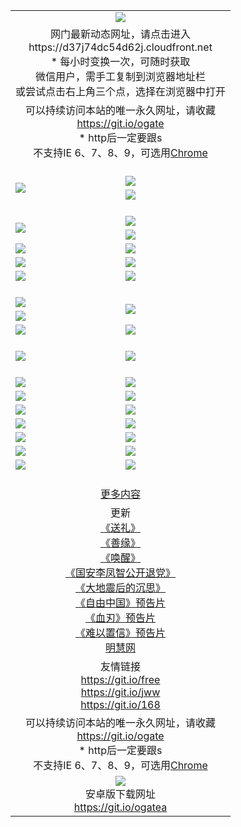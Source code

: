 ﻿<table>
  <tr></tr>
  <tr><td colspan=2 align=center><img src="https://cloud.githubusercontent.com/assets/11880933/13434984/f430fae2-e012-11e5-814f-c2df1e82b247.jpg" /></td></tr>
  <tr><td colspan=2 align=center>网门最新动态网址，请点击进入
<br>https://d37j74dc54d62j.cloudfront.net
    <br/>* 每小时变换一次，可随时获取<br/>微信用户，需手工复制到浏览器地址栏<br>或尝试点击右上角三个点，选择在浏览器中打开
    <!--br>* IE6打开动态网址须在选项中勾选TLS 1.0--></td>
  </tr>
  <tr>
    <td colspan=2 align=center>可以持续访问本站的唯一永久网址，请收藏<br/><a href="https://git.io/ogate" target="_blank">https://git.io/ogate</a><br/>* http后一定要跟s<br/>不支持IE 6、7、8、9，可选用<a href="https://d37j74dc54d62j.cloudfront.net/ogUP.aspx?name=0ChromePortable.zip">Chrome</a></td>
  </tr>
  <tr height="20">
  <tr>
    <td rowspan=2><a href="https://d37j74dc54d62j.cloudfront.net/ogUP.aspx?name=11DKC.mp4&list=11DKC" target="_blank"><img src="https://d37j74dc54d62j.cloudfront.net/Up/11DKC1.jpg" /></a></td> 
    <td><div><a href="https://d37j74dc54d62j.cloudfront.net/ogUP.aspx?name=LRWS.mp4&list=LRWS" target="_blank"><img src="https://d37j74dc54d62j.cloudfront.net/Up/LRWS.jpg" /></a></td>
   </tr>
  <tr>
    <td><a href="https://d37j74dc54d62j.cloudfront.net/ogView.aspx" target="_blank"><img src="https://d37j74dc54d62j.cloudfront.net/Up/11TGKDY.jpg" /></a></td>
  </tr>
  <tr height="20">
  <tr>
    <td rowspan=2><a href="https://d37j74dc54d62j.cloudfront.net/ogUP.aspx?name=4EE/DJ.mp4&list=4EEDJ" target="_blank"><img src="https://d37j74dc54d62j.cloudfront.net/Up/4EE/DJ_140.jpg"/></a></td>
    <td><a href="https://d37j74dc54d62j.cloudfront.net/ogUP.aspx?name=4EE/ZG.mp4&list=4EEZG" target="_blank"><img src="https://d37j74dc54d62j.cloudfront.net/Up/4EE/ZG0.jpg"/></a></td>
    <!--td><a href="https://d37j74dc54d62j.cloudfront.net/ogUP.aspx?name=4EE/HQ.mp4&list=4EEHQ" target="_blank"><img src="https://d37j74dc54d62j.cloudfront.net/Up/4EE/HQ0.jpg"/></a></td-->
  </tr>
  <tr>
    <td><a href="https://d37j74dc54d62j.cloudfront.net/ogUP.aspx?name=4EE/QQ.mp4&list=4EEQQ" target="_blank"><img src="https://d37j74dc54d62j.cloudfront.net/Up/4EE/QQ0.jpg"/></a></td>
  </tr>
            <tr>
                <td><a href="https://d37j74dc54d62j.cloudfront.net/ogUP.aspx?name=4EE/HD.mp4&list=4EEHD" target="_blank"><img src="https://d37j74dc54d62j.cloudfront.net/Up/4EE/HD0.jpg"/></a></td>
                <td><a href="https://d37j74dc54d62j.cloudfront.net/ogUP.aspx?name=4EE/GX.mp4&list=4EEGX" target="_blank"><img src="https://d37j74dc54d62j.cloudfront.net/Up/4EE/GX0.jpg"/></a></td>
            </tr>
            <tr>
                <td><a href="https://d37j74dc54d62j.cloudfront.net/ogUP.aspx?name=4EE/TX.mp4&list=4EETX" target="_blank"><img src="https://d37j74dc54d62j.cloudfront.net/Up/4EE/TX0.jpg"/></a></td>
                <td><a href="https://d37j74dc54d62j.cloudfront.net/ogUP.aspx?name=4EE/WZ.mp4&list=4EEWZ" target="_blank"><img src="https://d37j74dc54d62j.cloudfront.net/Up/4EE/WZ0.jpg"/></a></td>
            </tr>
  <tr>
    <td><a href="https://d37j74dc54d62j.cloudfront.net/onCO.aspx?ob=600%CA%C2%CE%EF&op=%D4%F6%C9%BE%B8%C4&args=WH1~%23%C0%E0%D0%CD6%D0%C2%CE%C5%7c%23%C0%E0%D0%CD6%C6%C0%C2%DB" target="_blank"><img src="https://d37j74dc54d62j.cloudfront.net/Up/0WZ.jpg" /></a></td>
    <td><a href="https://d37j74dc54d62j.cloudfront.net/onCO.aspx?ob=600%CA%C2%CE%EF&op=%D4%F6%C9%BE%B8%C4&args=WH1~%23%D3%C3%BB%A7" target="_blank"><img src="https://d37j74dc54d62j.cloudfront.net/Up/0WB.jpg" /></a></td>
  </tr>
  <tr height="20">
  <tr>
    <td><a href="https://d37j74dc54d62j.cloudfront.net/ogUP.aspx?name=JQR.mp4&count=2" target="_blank"><img src="https://d37j74dc54d62j.cloudfront.net/Up/JQR.jpg" /></a></td>   
    <td rowspan=2><a href="https://d37j74dc54d62j.cloudfront.net/ogUP.aspx?name=JP.mp4&count=9" target="_blank"><img src="https://d37j74dc54d62j.cloudfront.net/Up/JP.jpg" /></td>
  </tr>
  <tr>
    <td><a href="https://d37j74dc54d62j.cloudfront.net/ogUP.aspx?name=WH.mp4" target="_blank"><img src="https://d37j74dc54d62j.cloudfront.net/Up/WH.jpg" /></a></td>
  </tr>
  <tr>
    <td><a href="https://d37j74dc54d62j.cloudfront.net/ogUP.aspx?name=SSZJ.mp4&list=SSZJ" target="_blank"><img src="https://d37j74dc54d62j.cloudfront.net/Up/SSZJ.jpg" /></a></td>
    <td><a href="https://d37j74dc54d62j.cloudfront.net/ogUP.aspx?name=WLSH.mp4&count=2" target="_blank"><img src="https://d37j74dc54d62j.cloudfront.net/Up/WLSH.jpg" /></a</td>
  </tr>
  <tr height="20">
  <tr>
    <td><a href="https://d37j74dc54d62j.cloudfront.net/ogUP.aspx?name=ZY.mp4&count=2015|16" target="_blank"><img src="https://d37j74dc54d62j.cloudfront.net/Up/ZY.jpg" /></a</td>
    <td><a href="https://d37j74dc54d62j.cloudfront.net/ogUP.aspx?name=XTFY.mp4&count=B|2,A|24" target="_blank"><img src="https://d37j74dc54d62j.cloudfront.net/Up/XTFY.jpg" /></a></td>
  </tr>
  <tr height="20">
  </tr>
  <!--tr>
    <td><a href="https://d37j74dc54d62j.cloudfront.net/ogUP.aspx?name=4EE/GX.mp4&list=4EEGX" target="_blank"><img src="https://d37j74dc54d62j.cloudfront.net/Up/4EE/GX0.jpg"/></a></td>
    <td><a href="https://d37j74dc54d62j.cloudfront.net/ogUP.aspx?name=4EE/HD.mp4&list=4EEHD" target="_blank"><img src="https://d37j74dc54d62j.cloudfront.net/Up/4EE/HD0.jpg"/></a></td>
  </tr>
  <tr>
    <td><a href="https://d37j74dc54d62j.cloudfront.net/ogUP.aspx?name=4EE/TX.mp4&list=4EETX" target="_blank"><img src="https://d37j74dc54d62j.cloudfront.net/Up/4EE/TX0.jpg"/></a></td>
    <td><a href="https://d37j74dc54d62j.cloudfront.net/ogUP.aspx?name=4EE/WZ.mp4&list=4EEWZ" target="_blank"><img src="https://d37j74dc54d62j.cloudfront.net/Up/4EE/WZ0.jpg"/></a></td>
  </tr-->
  <tr>
    <td><a href="https://d37j74dc54d62j.cloudfront.net/onUP.aspx?name=https://du172fz170yac.cloudfront.net/" target="_blank"><img src="https://d37j74dc54d62j.cloudfront.net/Up/0DTW.jpg"/></a></td>
    <td><a href="https://d37j74dc54d62j.cloudfront.net/onUP.aspx?name=https://d240ns8up8earz.cloudfront.net/acenter/" target="_blank"><img src="https://d37j74dc54d62j.cloudfront.net/Up/0TDW.jpg" /></a></td>
  </tr>
  <tr>
    <td><a href="https://d37j74dc54d62j.cloudfront.net/onUP.aspx?name=https://d4508d6vomz2p.cloudfront.net/gb/nsc413.htm" target="_blank"><img src="https://d37j74dc54d62j.cloudfront.net/Up/0DJY.jpg" /></a></td>
    <td><a href="https://d37j74dc54d62j.cloudfront.net/onUP.aspx?name=https://d4apjbhkuxer1.cloudfront.net/xtr/gb/prog204.html" target="_blank"><img src="https://d37j74dc54d62j.cloudfront.net/Up/0XTR.jpg" /></a></td>
  </tr>
  <tr>
    <td><a href="https://d37j74dc54d62j.cloudfront.net/onUP.aspx?name=https://d3aj00iefsmfgc.cloudfront.net/" target="_blank"><img src="https://d37j74dc54d62j.cloudfront.net/Up/0MHW.jpg" /></a></td>
    <td><a href="https://d37j74dc54d62j.cloudfront.net/onUP.aspx?name=https://d20wz7qt14x5d2.cloudfront.net/" target="_blank"><img src="https://d37j74dc54d62j.cloudfront.net/Up/0ZJW.jpg" /></a></td>
  </tr>
  <tr>
    <td><a href="https://d37j74dc54d62j.cloudfront.net/ogUP.aspx?name=0FG.zip" target="_blank"><img src="https://d37j74dc54d62j.cloudfront.net/Up/0FG.jpg" /></a></td>
    <td><a href="https://d37j74dc54d62j.cloudfront.net/ogUP.aspx?name=0FGA.apk" target="_blank"><img src="https://d37j74dc54d62j.cloudfront.net/Up/0FGA.jpg" /></a></td>
  </tr>
  <tr>
    <td><a href="https://d37j74dc54d62j.cloudfront.net/ogUP.aspx?name=0U.zip" target="_blank"><img src="https://d37j74dc54d62j.cloudfront.net/Up/0U.jpg" /></a></td>
    <td><a href="https://d37j74dc54d62j.cloudfront.net/ogUP.aspx?name=0UA.apk" target="_blank"><img src="https://d37j74dc54d62j.cloudfront.net/Up/0UA.jpg" /></a></td>
  </tr>
  <tr>
    <td><a href="https://d37j74dc54d62j.cloudfront.net/ogUP.aspx?name=0iPPOTV.zip" target="_blank"><img src="https://d37j74dc54d62j.cloudfront.net/Up/0iPPOTV.jpg" /></a></td>
    <td><a href="https://d37j74dc54d62j.cloudfront.net/ogUP.aspx?name=0iNTD.apk" target="_blank"><img src="https://d37j74dc54d62j.cloudfront.net/Up/0iNTD.jpg" /></a></td>
  </tr>
  <!--tr>
    <td><a href="https://d37j74dc54d62j.cloudfront.net/ogNice.aspx" target="_blank"><img src="https://d37j74dc54d62j.cloudfront.net/Up/0WCYY.jpg" /></a></td>
    <td><a href="https://d37j74dc54d62j.cloudfront.net/onCO.aspx?list=XWPL&mode=m" target="_blank"><img src="https://d37j74dc54d62j.cloudfront.net/Up/0WZTT.jpg" /></a></td> 
  </tr-->
  <tr>
    <td><a href="https://d37j74dc54d62j.cloudfront.net/ogDY.aspx" target="_blank"><img src="https://d37j74dc54d62j.cloudfront.net/Up/0FK.jpg" /></a></td>
    <td><a href="https://d37j74dc54d62j.cloudfront.net/ogST.aspx" target="_blank"><img src="https://d37j74dc54d62j.cloudfront.net/Up/0ST.jpg" /></a></td> 
  </tr>
  <tr height="20">
  <tr>
    <td colspan=2 align=center><a href="https://d37j74dc54d62j.cloudfront.net/ogNice.aspx">更多内容</a>
    </td>
  </tr>
  <tr>
    <td colspan=2 align=center>更新<br>
      <a href="https://d37j74dc54d62j.cloudfront.net/ogUP.aspx?name=4ESL.mp4" target="_blank">《送礼》</a><br>
      <a href="https://d37j74dc54d62j.cloudfront.net/ogUP.aspx?name=4ESY.mp4" target="_blank">《善缘》</a><br>
      <a href="https://d37j74dc54d62j.cloudfront.net/ogUP.aspx?name=4EHX.mp4" target="_blank">《唤醒》</a><br>
      <a href="https://d37j74dc54d62j.cloudfront.net/ogUP.aspx?name=4LFZ.mp4" target="_blank">《国安李凤智公开退党》</a><br>
      <a href="https://d37j74dc54d62j.cloudfront.net/ogUP.aspx?name=4DDZHDCS.mp4" target="_blank">《大地震后的沉思》</a><br>
      <a href="https://d37j74dc54d62j.cloudfront.net/ogUP.aspx?name=11ZYZG0.mp4" target="_blank">《自由中国》预告片</a><br>
      <a href="https://d37j74dc54d62j.cloudfront.net/ogUP.aspx?name=11XR.mp4" target="_blank">《血刃》预告片</a><br>
      <a href="https://d37j74dc54d62j.cloudfront.net/ogUP.aspx?name=11NYZX.mp4&count=2" target="_blank">《难以置信》预告片</a><br>
      <a href="https://d37j74dc54d62j.cloudfront.net/onUP.aspx?name=https://www.minghui.org/" target="_blank">明慧网</a>
    </td>
  </tr>
  <tr>
    <td colspan=2 align=center>友情链接<br>
      <a href="https://git.io/free" target="_blank">https://git.io/free</a><br/>
      <a href="https://git.io/jww" target="_blank">https://git.io/jww</a><br/>
      <a href="https://git.io/168" target="_blank">https://git.io/168</a>
    </td>
  </tr>
  <tr>
    <td colspan=2 align=center>可以持续访问本站的唯一永久网址，请收藏<br/><a href="https://git.io/ogate" target="_blank">https://git.io/ogate</a><br/>* http后一定要跟s<br/>不支持IE 6、7、8、9，可选用<a href="https://d37j74dc54d62j.cloudfront.net/ogUP.aspx?name=0ChromePortable.zip">Chrome</a></td>
  </tr>
  <tr>
    <td colspan=2 align=center><a href="https://d37j74dc54d62j.cloudfront.net/ogUP.aspx?name=0oGate.apk" target="_blank"><img src="https://cloud.githubusercontent.com/assets/11880933/13720399/75e143ee-e842-11e5-9f0a-1421f423c80f.jpg" /></a><br>安卓版下载网址<br><a href="https://git.io/ogatea">https://git.io/ogatea</a></td>
  </tr>
  <!--tr>
    <td colspan=2 align=center>可能失效的动态网址
    </td>
  </tr-->
</table>
